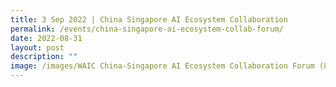 ```yaml
---
title: 3 Sep 2022 | China Singapore AI Ecosystem Collaboration
permalink: /events/china-singapore-ai-ecosystem-collab-forum/
date: 2022-08-31
layout: post
description: ""
image: /images/WAIC China-Singapore AI Ecosystem Collaboration Forum (800x368) (1).png
---
```

